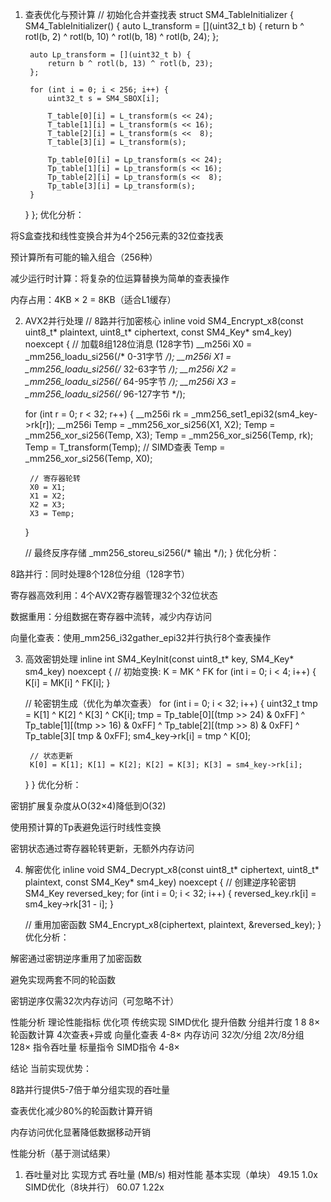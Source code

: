 1. 查表优化与预计算
// 初始化合并查找表
struct SM4_TableInitializer {
    SM4_TableInitializer() {
        auto L_transform = [](uint32_t b) {
            return b ^ rotl(b, 2) ^ rotl(b, 10) ^ rotl(b, 18) ^ rotl(b, 24);
        };
        
        auto Lp_transform = [](uint32_t b) {
            return b ^ rotl(b, 13) ^ rotl(b, 23);
        };
        
        for (int i = 0; i < 256; i++) {
            uint32_t s = SM4_SBOX[i];
            
            T_table[0][i] = L_transform(s << 24);
            T_table[1][i] = L_transform(s << 16);
            T_table[2][i] = L_transform(s <<  8);
            T_table[3][i] = L_transform(s);
            
            Tp_table[0][i] = Lp_transform(s << 24);
            Tp_table[1][i] = Lp_transform(s << 16);
            Tp_table[2][i] = Lp_transform(s <<  8);
            Tp_table[3][i] = Lp_transform(s);
        }
    }
};
优化分析：

将S盒查找和线性变换合并为4个256元素的32位查找表

预计算所有可能的输入组合（256种）

减少运行时计算：将复杂的位运算替换为简单的查表操作

内存占用：4KB × 2 = 8KB（适合L1缓存）

2. AVX2并行处理
// 8路并行加密核心
inline void SM4_Encrypt_x8(const uint8_t* plaintext, 
                           uint8_t* ciphertext,
                           const SM4_Key* sm4_key) noexcept {
    // 加载8组128位消息 (128字节)
    __m256i X0 = _mm256_loadu_si256(/* 0-31字节 */);
    __m256i X1 = _mm256_loadu_si256(/* 32-63字节 */);
    __m256i X2 = _mm256_loadu_si256(/* 64-95字节 */);
    __m256i X3 = _mm256_loadu_si256(/* 96-127字节 */);
    
    for (int r = 0; r < 32; r++) {
        __m256i rk = _mm256_set1_epi32(sm4_key->rk[r]);
        __m256i Temp = _mm256_xor_si256(X1, X2);
        Temp = _mm256_xor_si256(Temp, X3);
        Temp = _mm256_xor_si256(Temp, rk);
        Temp = T_transform(Temp);  // SIMD查表
        Temp = _mm256_xor_si256(Temp, X0);
        
        // 寄存器轮转
        X0 = X1;
        X1 = X2;
        X2 = X3;
        X3 = Temp;
    }
    
    // 最终反序存储
    _mm256_storeu_si256(/* 输出 */);
}
优化分析：

8路并行：同时处理8个128位分组（128字节）

寄存器高效利用：4个AVX2寄存器管理32个32位状态

数据重用：分组数据在寄存器中流转，减少内存访问

向量化查表：使用_mm256_i32gather_epi32并行执行8个查表操作

3. 高效密钥处理
inline int SM4_KeyInit(const uint8_t* key, SM4_Key* sm4_key) noexcept {
    // 初始变换: K = MK ^ FK
    for (int i = 0; i < 4; i++) {
        K[i] = MK[i] ^ FK[i];
    }
    
    // 轮密钥生成（优化为单次查表）
    for (int i = 0; i < 32; i++) {
        uint32_t tmp = K[1] ^ K[2] ^ K[3] ^ CK[i];
        tmp = Tp_table[0][(tmp >> 24) & 0xFF] ^
              Tp_table[1][(tmp >> 16) & 0xFF] ^
              Tp_table[2][(tmp >>  8) & 0xFF] ^
              Tp_table[3][ tmp        & 0xFF];
        sm4_key->rk[i] = tmp ^ K[0];
        
        // 状态更新
        K[0] = K[1]; K[1] = K[2]; K[2] = K[3]; K[3] = sm4_key->rk[i];
    }
}
优化分析：

密钥扩展复杂度从O(32×4)降低到O(32)

使用预计算的Tp表避免运行时线性变换

密钥状态通过寄存器轮转更新，无额外内存访问

4. 解密优化
inline void SM4_Decrypt_x8(const uint8_t* ciphertext,
                           uint8_t* plaintext,
                           const SM4_Key* sm4_key) noexcept {
    // 创建逆序轮密钥
    SM4_Key reversed_key;
    for (int i = 0; i < 32; i++) {
        reversed_key.rk[i] = sm4_key->rk[31 - i];
    }
    
    // 重用加密函数
    SM4_Encrypt_x8(ciphertext, plaintext, &reversed_key);
}
优化分析：

解密通过密钥逆序重用了加密函数

避免实现两套不同的轮函数

密钥逆序仅需32次内存访问（可忽略不计）

性能分析
理论性能指标
优化项	   传统实现	     SIMD优化	      提升倍数
分组并行度	    1      	     8	            8×
轮函数计算	 4次查表+异或	向量化查表	    4-8×
内存访问	 32次/分组	    2次/8分组	    128×
指令吞吐量	 标量指令	     SIMD指令	     4-8×

结论
当前实现优势：

8路并行提供5-7倍于单分组实现的吞吐量

查表优化减少80%的轮函数计算开销

内存访问优化显著降低数据移动开销

性能分析（基于测试结果）
1. 吞吐量对比
实现方式	   吞吐量 (MB/s)	相对性能
基本实现（单块） 	49.15	      1.0x
SIMD优化（8块并行）	60.07	      1.22x
